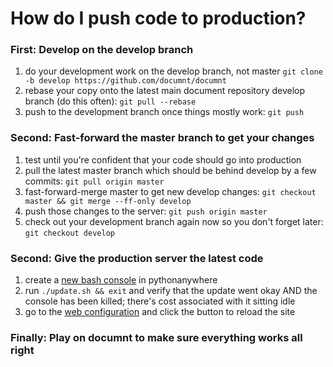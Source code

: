 # How do I push code to production?

### First: Develop on the develop branch

  1. do your development work on the develop branch, not master `git clone -b develop https://github.com/documnt/documnt`
  2. rebase your copy onto the latest main document repository develop branch (do this often): `git pull --rebase`
  3. push to the development branch once things mostly work: `git push`

### Second: Fast-forward the master branch to get your changes

  1. test until you're confident that your code should go into production
  2. pull the latest master branch which should be behind develop by a few commits: `git pull origin master`
  3. fast-forward-merge master to get new develop changes: `git checkout master && git merge --ff-only develop`
  4. push those changes to the server: `git push origin master`
  5. check out your development branch again now so you don't forget later: `git checkout develop`

### Second: Give the production server the latest code

  1. create a [new bash console](https://www.pythonanywhere.com/user/documnt/consoles/bash/new) in pythonanywhere
  2. run `./update.sh && exit` and verify that the update went okay AND the console has been killed; there's cost associated with it sitting idle
  3. go to the [web configuration](https://www.pythonanywhere.com/user/documnt/webapps/#tab_id_documnt_pythonanywhere_com) and click the button to reload the site

### Finally: Play on documnt to make sure everything works all right
